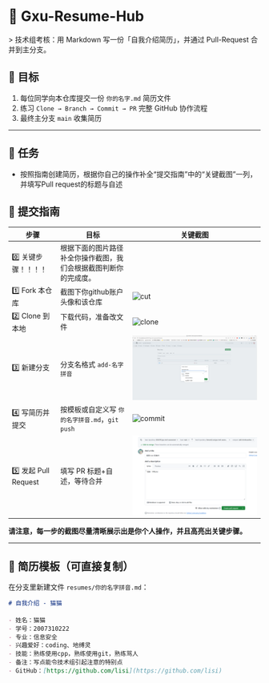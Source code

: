 
# 📄 Gxu-Resume-Hub
&gt; 技术组考核：用 Markdown 写一份「自我介绍简历」，并通过 Pull-Request 合并到主分支。

## 🎯 目标
1. 每位同学向本仓库提交一份 `你的名字.md` 简历文件  
2. 练习 `Clone → Branch → Commit → PR` 完整 GitHub 协作流程  
3. 最终主分支 `main` 收集简历

---

## 🍪 任务
- 按照指南创建简历，根据你自己的操作补全“提交指南”中的“关键截图”一列，并填写Pull request的标题与自述

## 🚀 提交指南

| 步骤 | 目标 | 关键截图 |
|----|----|----|
| 0️⃣ 关键步骤！！！！|根据下面的图片路径补全你操作截图，我们会根据截图判断你的完成度。||
| 1️⃣ Fork 本仓库 | 截图下你github账户头像和该仓库 | ![cut](docs/img/1.png) |
| 2️⃣ Clone 到本地 | 下载代码，准备改文件 | ![clone](docs/img/2.png) |
| 3️⃣ 新建分支 | 分支名格式 `add-名字拼音` | ![branch](docs/img/3-branch.png) |
| 4️⃣ 写简历并提交 | 按模板或自定义写 `你的名字拼音.md`，`git push` | ![commit](docs/img/4.png) |
| 5️⃣ 发起 Pull Request | 填写 PR 标题+自述，等待合并 | ![pr](docs/img/5-pr.png) |


**请注意，每一步的截图尽量清晰展示出是你个人操作，并且高亮出关键步骤。**

---

## 📝 简历模板（可直接复制）
在分支里新建文件 `resumes/你的名字拼音.md`：

```markdown
# 自我介绍 - 猫猫

- 姓名：猫猫
- 学号：2007310222  
- 专业：信息安全 
- 兴趣爱好：coding、地缚灵
- 技能：熟练使用cpp，熟练使用git，熟练骂人
- 备注：写点能令技术组引起注意的特别点
- GitHub：[https://github.com/lisi](https://github.com/lisi)

